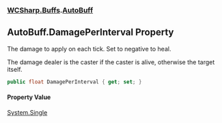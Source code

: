 ### [WCSharp.Buffs](WCSharp.Buffs.md 'WCSharp.Buffs').[AutoBuff](WCSharp.Buffs.AutoBuff.md 'WCSharp.Buffs.AutoBuff')

## AutoBuff.DamagePerInterval Property

The damage to apply on each tick. Set to negative to heal.  
  
The damage dealer is the caster if the caster is alive, otherwise the target itself.

```csharp
public float DamagePerInterval { get; set; }
```

#### Property Value
[System.Single](https://docs.microsoft.com/en-us/dotnet/api/System.Single 'System.Single')